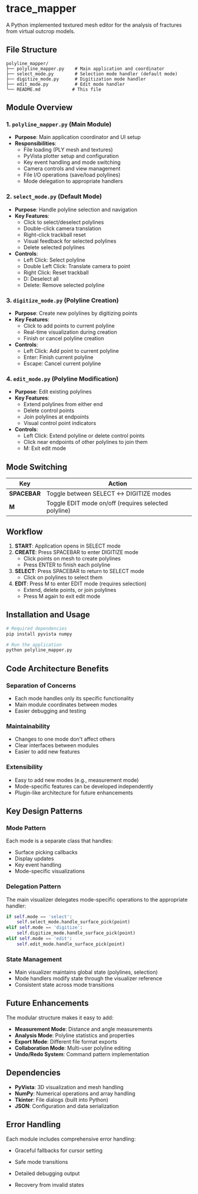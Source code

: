 # trace_mapper

A Python implemented textured mesh editor for the analysis of fractures from virtual outcrop models. 

## File Structure

```
polyline_mapper/
├── polyline_mapper.py    # Main application and coordinator
├── select_mode.py        # Selection mode handler (default mode)
├── digitize_mode.py      # Digitization mode handler
├── edit_mode.py          # Edit mode handler
└── README.md            # This file
```

## Module Overview

### 1. `polyline_mapper.py` (Main Module)
- **Purpose**: Main application coordinator and UI setup
- **Responsibilities**:
  - File loading (PLY mesh and textures)
  - PyVista plotter setup and configuration
  - Key event handling and mode switching
  - Camera controls and view management
  - File I/O operations (save/load polylines)
  - Mode delegation to appropriate handlers

### 2. `select_mode.py` (Default Mode)
- **Purpose**: Handle polyline selection and navigation
- **Key Features**:
  - Click to select/deselect polylines
  - Double-click camera translation
  - Right-click trackball reset
  - Visual feedback for selected polylines
  - Delete selected polylines
- **Controls**:
  - Left Click: Select polyline
  - Double Left Click: Translate camera to point
  - Right Click: Reset trackball
  - D: Deselect all
  - Delete: Remove selected polyline

### 3. `digitize_mode.py` (Polyline Creation)
- **Purpose**: Create new polylines by digitizing points
- **Key Features**:
  - Click to add points to current polyline
  - Real-time visualization during creation
  - Finish or cancel polyline creation
- **Controls**:
  - Left Click: Add point to current polyline
  - Enter: Finish current polyline
  - Escape: Cancel current polyline

### 4. `edit_mode.py` (Polyline Modification)
- **Purpose**: Edit existing polylines
- **Key Features**:
  - Extend polylines from either end
  - Delete control points
  - Join polylines at endpoints
  - Visual control point indicators
- **Controls**:
  - Left Click: Extend polyline or delete control points
  - Click near endpoints of other polylines to join them
  - M: Exit edit mode

## Mode Switching

| Key | Action |
|-----|--------|
| **SPACEBAR** | Toggle between SELECT ↔ DIGITIZE modes |
| **M** | Toggle EDIT mode on/off (requires selected polyline) |

## Workflow

1. **START**: Application opens in SELECT mode
2. **CREATE**: Press SPACEBAR to enter DIGITIZE mode
   - Click points on mesh to create polylines
   - Press ENTER to finish each polyline
3. **SELECT**: Press SPACEBAR to return to SELECT mode
   - Click on polylines to select them
4. **EDIT**: Press M to enter EDIT mode (requires selection)
   - Extend, delete points, or join polylines
   - Press M again to exit edit mode

## Installation and Usage

```bash
# Required dependencies
pip install pyvista numpy

# Run the application
python polyline_mapper.py
```

## Code Architecture Benefits

### Separation of Concerns
- Each mode handles only its specific functionality
- Main module coordinates between modes
- Easier debugging and testing

### Maintainability
- Changes to one mode don't affect others
- Clear interfaces between modules
- Easier to add new features

### Extensibility
- Easy to add new modes (e.g., measurement mode)
- Mode-specific features can be developed independently
- Plugin-like architecture for future enhancements

## Key Design Patterns

### Mode Pattern
Each mode is a separate class that handles:
- Surface picking callbacks
- Display updates
- Key event handling
- Mode-specific visualizations

### Delegation Pattern
The main visualizer delegates mode-specific operations to the appropriate handler:
```python
if self.mode == 'select':
    self.select_mode.handle_surface_pick(point)
elif self.mode == 'digitize':
    self.digitize_mode.handle_surface_pick(point)
elif self.mode == 'edit':
    self.edit_mode.handle_surface_pick(point)
```

### State Management
- Main visualizer maintains global state (polylines, selection)
- Mode handlers modify state through the visualizer reference
- Consistent state across mode transitions

## Future Enhancements

The modular structure makes it easy to add:
- **Measurement Mode**: Distance and angle measurements
- **Analysis Mode**: Polyline statistics and properties
- **Export Mode**: Different file format exports
- **Collaboration Mode**: Multi-user polyline editing
- **Undo/Redo System**: Command pattern implementation

## Dependencies

- **PyVista**: 3D visualization and mesh handling
- **NumPy**: Numerical operations and array handling
- **Tkinter**: File dialogs (built into Python)
- **JSON**: Configuration and data serialization

## Error Handling

Each module includes comprehensive error handling:
- Graceful fallbacks for cursor setting
- Safe mode transitions
- Detailed debugging output

- Recovery from invalid states
